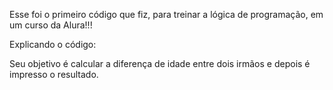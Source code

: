Esse foi o primeiro código que fiz, para treinar a lógica de programação, em um curso da Alura!!!

Explicando o código:

Seu objetivo é calcular a diferença de idade entre dois irmãos e depois é impresso o resultado. 